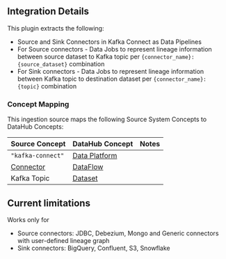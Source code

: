 ## Integration Details

This plugin extracts the following:

- Source and Sink Connectors in Kafka Connect as Data Pipelines
- For Source connectors - Data Jobs to represent lineage information between source dataset to Kafka topic per `{connector_name}:{source_dataset}` combination
- For Sink connectors - Data Jobs to represent lineage information between Kafka topic to destination dataset per `{connector_name}:{topic}` combination

### Concept Mapping

This ingestion source maps the following Source System Concepts to DataHub Concepts:

| Source Concept                                                                  | DataHub Concept                                                                            | Notes |
| ------------------------------------------------------------------------------- | ------------------------------------------------------------------------------------------ | ----- |
| `"kafka-connect"`                                                               | [Data Platform](https://datahubproject.io/docs/generated/metamodel/entities/dataplatform/) |       |
| [Connector](https://kafka.apache.org/documentation/#connect_connectorsandtasks) | [DataFlow](https://datahubproject.io/docs/generated/metamodel/entities/dataflow/)          |       |
| Kafka Topic                                                                     | [Dataset](https://datahubproject.io/docs/generated/metamodel/entities/dataset/)            |       |

## Current limitations

Works only for

- Source connectors: JDBC, Debezium, Mongo and Generic connectors with user-defined lineage graph
- Sink connectors: BigQuery, Confluent, S3, Snowflake
